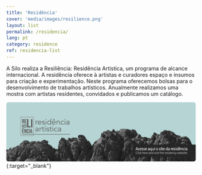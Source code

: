 ```yaml
---
title: 'Residência'
cover: 'media/images/resilience.png'
layout: list
permalink: /residencia/
lang: pt
category: residence
ref: residencia-list
---
```

A Silo realiza a Resiliência: Residência Artística,  um programa de alcance internacional. A residência oferece à artistas e curadores espaço e insumos para criação e experimentação.  Neste programa oferecemos bolsas para o desenvolvimento de trabalhos artísticos. Anualmente realizamos uma mostra com artistas residentes, convidados e publicamos um catálogo.

[![](/media/images/resiliencia.png)](https://resilience.silo.org.br/){:target="_blank"}
